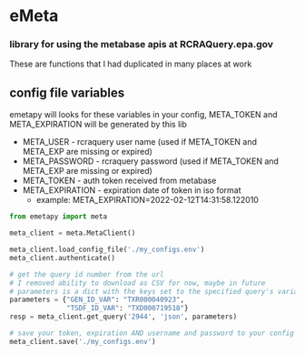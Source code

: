# eMeta

### library for using the metabase apis at RCRAQuery.epa.gov

These are functions that I had duplicated in many places at work

## config file variables

emetapy will looks for these variables in your config, META_TOKEN and META_EXPIRATION will be generated by this lib

- META_USER - rcraquery user name (used if META_TOKEN and META_EXP are missing or expired)
- META_PASSWORD - rcraquery password (used if META_TOKEN and META_EXP are missing or expired)
- META_TOKEN - auth token received from metabase
- META_EXPIRATION - expiration date of token in iso format
    - example: META_EXPIRATION=2022-02-12T14:31:58.122010

```Python
from emetapy import meta

meta_client = meta.MetaClient()

meta_client.load_config_file('./my_configs.env')
meta_client.authenticate()

# get the query id number from the url 
# I removed ability to download as CSV for now, maybe in future
# parameters is a dict with the keys set to the specified query's variable names
parameters = {"GEN_ID_VAR": "TXR000040923",
              "TSDF_ID_VAR": "TXD000719518"}
resp = meta_client.get_query('2944', 'json', parameters)

# save your token, expiration AND username and password to your config file
meta_client.save('./my_configs.env')
```
